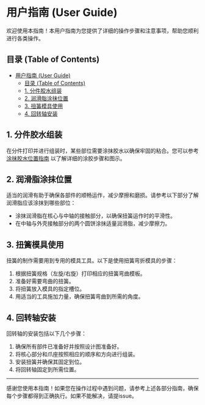 # 用户指南 (User Guide)

欢迎使用本指南！本用户指南为您提供了详细的操作步骤和注意事项，帮助您顺利进行各类操作。

## 目录 (Table of Contents)

- [用户指南 (User Guide)](#用户指南-user-guide)
  - [目录 (Table of Contents)](#目录-table-of-contents)
  - [1. 分件胶水组装](#1-分件胶水组装)
  - [2. 润滑脂涂抹位置](#2-润滑脂涂抹位置)
  - [3. 扭簧模具使用](#3-扭簧模具使用)
  - [4. 回转轴安装](#4-回转轴安装)

## 1. 分件胶水组装

在分件打印并进行组装时，某些部位需要涂抹胶水以确保牢固的粘合。您可以参考 [涂抹胶水位置指南](./glue_application_positions.md) 以了解详细的涂胶步骤和图示。

## 2. 润滑脂涂抹位置

适当的润滑有助于确保各部件的顺畅运作，减少摩擦和磨损。请参考以下部分了解润滑脂应该涂抹到哪些部位：

- 涂抹润滑脂在核心与中轴的接触部分，以确保扭簧运作时的平滑性。
- 在中轴与外壳接触部分的两个圆饼涂抹适量润滑脂，减少摩擦力。
  
<!-- TODO: 添加对应文档。-->

## 3. 扭簧模具使用

扭簧的制作需要用到专用的模具工具。以下是使用扭簧弯折模具的步骤：

1. 根据扭簧规格（左旋/右旋）打印相应的扭簧弯曲模板。
2. 准备好需要弯曲的扭簧。
3. 将扭簧放入模具的指定槽位。
4. 用适当的工具施加力量，确保扭簧弯曲到所需的角度。

<!-- TODO: 添加对应文档。-->

## 4. 回转轴安装

回转轴的安装包括以下几个步骤：

1. 确保所有部件已准备好并按照设计图准备好。
2. 将核心部分和爪座按照相应的顺序和方向进行组装。
3. 安装扭簧并确保其固定到位。
4. 将回转轴固定到所需位置。

<!-- TODO: 添加对应文档。-->

---

感谢您使用本指南！如果您在操作过程中遇到问题，请参考上述各部分指南，确保每个步骤都得到正确执行。如果不能解决，请提issue。
